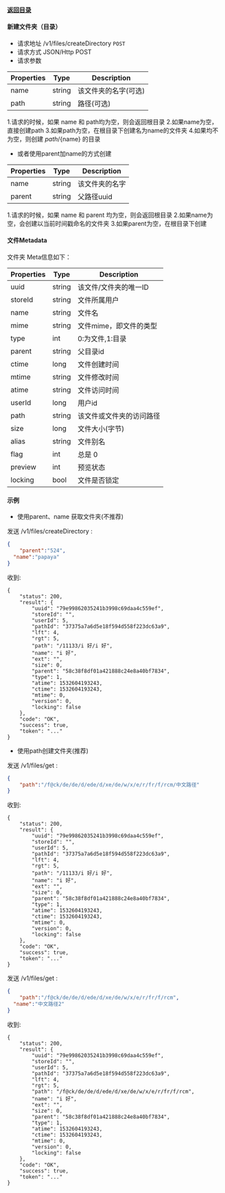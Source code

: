 #### [返回目录](../../)

#### 新建文件夹（目录）

* 请求地址 /v1/files/createDirectory ```POST```
* 请求方式 JSON/Http POST
* 请求参数

| Properties     |  Type  | Description                                          |
|----------------|--------|------------------------------------------------------|
|   name         | string | 该文件夹的名字(可选)                                    |
|   path         | string | 路径(可选)                                            |

1.请求的时候，如果 name 和 path均为空，则会返回根目录
2.如果name为空，直接创建path
3.如果path为空，在根目录下创建名为name的文件夹
4.如果均不为空，则创建 ${path}/${name} 的目录

* 或者使用parent加name的方式创建

| Properties     |  Type  | Description                                          |
|----------------|--------|------------------------------------------------------|
|   name         | string | 该文件夹的名字                                         |
|   parent       | string | 父路径uuid                                            |

1.请求的时候，如果 name 和 parent 均为空，则会返回根目录
2.如果name为空，会创建以当前时间戳命名的文件夹
3.如果parent为空，在根目录下创建

#### 文件Metadata
文件夹 Meta信息如下：

| Properties     |  Type  | Description                         |
|----------------|--------|-------------------------------------|
| uuid           | string | 该文件/文件夹的唯一ID                   |
| storeId        | string | 文件所属用户                           |
| name           | string | 文件名                                |
| mime           | string | 文件mime，即文件的类型                  |
| type           | int    | 0:为文件,1:目录                       |
| parent         | string | 父目录id                             |
| ctime          | long   | 文件创建时间                            |
| mtime          | string | 文件修改时间                    |
| atime          | string | 文件访问时间                    |
| userId         | long   | 用户id                    |
| path           | string | 该文件或文件夹的访问路径  |
| size           | long   | 文件大小(字节)                           |
| alias          | string | 文件别名                          |
| flag           | int    | 总是 0                            |
| preview        | int    | 预览状态                |
| locking        | bool   | 文件是否锁定                 |

#### 示例

* 使用parent、name 获取文件夹(不推荐)

发送 /v1/files/createDirectory :
```json
{
	"parent":"524",
  "name":"papaya"
}
```
收到:
```
{
    "status": 200,
    "result": {
        "uuid": "79e99862035241b3998c69daa4c559ef",
        "storeId": "",
        "userId": 5,
        "pathId": "37375a7a6d5e18f594d558f223dc63a9",
        "lft": 4,
        "rgt": 5,
        "path": "/11133/i 好/i 好",
        "name": "i 好",
        "ext": "",
        "size": 0,
        "parent": "58c38f8df01a421888c24e8a40bf7834",
        "type": 1,
        "atime": 1532604193243,
        "ctime": 1532604193243,
        "mtime": 0,
        "version": 0,
        "locking": false
    },
    "code": "OK",
    "success": true,
    "token": "..."
}
```

* 使用path创建文件夹(推荐)

发送 /v1/files/get :
```json
{
	"path":"/f@ck/de/de/d/ede/d/xe/de/w/x/e/r/fr/f/rcm/中文路径"
}
```
收到:
```
{
    "status": 200,
    "result": {
        "uuid": "79e99862035241b3998c69daa4c559ef",
        "storeId": "",
        "userId": 5,
        "pathId": "37375a7a6d5e18f594d558f223dc63a9",
        "lft": 4,
        "rgt": 5,
        "path": "/11133/i 好/i 好",
        "name": "i 好",
        "ext": "",
        "size": 0,
        "parent": "58c38f8df01a421888c24e8a40bf7834",
        "type": 1,
        "atime": 1532604193243,
        "ctime": 1532604193243,
        "mtime": 0,
        "version": 0,
        "locking": false
    },
    "code": "OK",
    "success": true,
    "token": "..."
}
```

发送 /v1/files/get :
```json
{
	"path":"/f@ck/de/de/d/ede/d/xe/de/w/x/e/r/fr/f/rcm",
  "name":"中文路径2"
}
```
收到:
```
{
    "status": 200,
    "result": {
        "uuid": "79e99862035241b3998c69daa4c559ef",
        "storeId": "",
        "userId": 5,
        "pathId": "37375a7a6d5e18f594d558f223dc63a9",
        "lft": 4,
        "rgt": 5,
        "path": "/f@ck/de/de/d/ede/d/xe/de/w/x/e/r/fr/f/rcm",
        "name": "i 好",
        "ext": "",
        "size": 0,
        "parent": "58c38f8df01a421888c24e8a40bf7834",
        "type": 1,
        "atime": 1532604193243,
        "ctime": 1532604193243,
        "mtime": 0,
        "version": 0,
        "locking": false
    },
    "code": "OK",
    "success": true,
    "token": "..."
}
```
